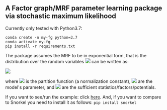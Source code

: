 ## A Factor graph/MRF parameter learning package via stochastic maximum likelihood 

Currently only tested with Python3.7: 

    conda create -n my-fg python=3.7
    conda activate my-fg
    pip install -r requirements.txt

The package assumes the MRF to be in exponential form, that is the distribution over the random variables 
<img src="https://render.githubusercontent.com/render/math?math=x"> can be written as: 

<img src="https://render.githubusercontent.com/render/math?math=p_\theta(x) = \frac{1}{Z_\theta}\exp(\theta^T \phi(x)),">

where <img src="https://latex.codecogs.com/gif.latex?O_t=Z_\theta"> is the partition function (a normalization constant), 
<img src="https://latex.codecogs.com/gif.latex?O_t=\theta"> are the model's parameter, and  <img src="https://render.githubusercontent.com/render/math?math= \phi(x)"> are the sufficient statistics/factors/potentials.
 

If you want to see/run the example: click [here](examples/bb/supervised_vs_latent_no_numba.ipynb). And, if you want to
compare to Snorkel you need to install it as follows: ``pip install snorkel``